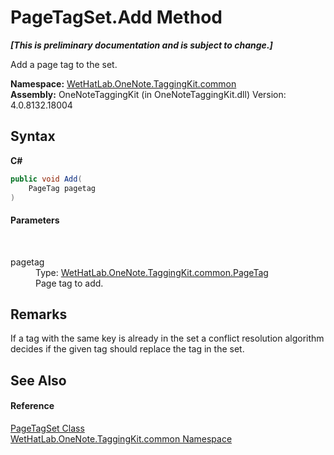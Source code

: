 # PageTagSet.Add Method 
 _**\[This is preliminary documentation and is subject to change.\]**_

Add a page tag to the set.

**Namespace:**&nbsp;<a href="bcdbab9c-63d1-48a4-6937-af53fb8d9a55">WetHatLab.OneNote.TaggingKit.common</a><br />**Assembly:**&nbsp;OneNoteTaggingKit (in OneNoteTaggingKit.dll) Version: 4.0.8132.18004

## Syntax

**C#**<br />
``` C#
public void Add(
	PageTag pagetag
)
```


#### Parameters
&nbsp;<dl><dt>pagetag</dt><dd>Type: <a href="81c6e496-d51e-9c76-3ed6-ab5e11c9381c">WetHatLab.OneNote.TaggingKit.common.PageTag</a><br />Page tag to add.</dd></dl>

## Remarks
If a tag with the same key is already in the set a conflict resolution algorithm decides if the given tag should replace the tag in the set.

## See Also


#### Reference
<a href="554491c7-28c3-9873-8c41-84e47e982ada">PageTagSet Class</a><br /><a href="bcdbab9c-63d1-48a4-6937-af53fb8d9a55">WetHatLab.OneNote.TaggingKit.common Namespace</a><br />
